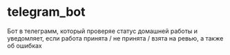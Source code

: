 # telegram_bot
Бот в телеграмм, который проверяе статус домашней работы и уведомляет, если работа принята / не принята / взята на ревью, а также об ошибках
